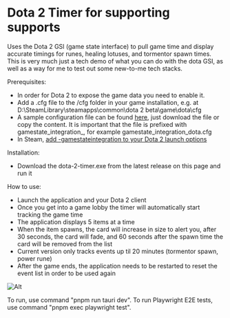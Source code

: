 # Dota 2 Timer for supporting supports
Uses the Dota 2 GSI (game state interface) to pull game time and display accurate timings for runes, healing lotuses, and tormentor spawn times. 
This is very much just a tech demo of what you can do with the dota GSI, as well as a way for me to test out some new-to-me tech stacks. 

Prerequisites:
* In order for Dota 2 to expose the game data you need to enable it.
* Add a .cfg file to the /cfg folder in your game installation, e.g. at D:\SteamLibrary\steamapps\common\dota 2 beta\game\dota\cfg
* A sample configuration file can be found [here](gamestate_integration_dota.cfg), just download the file or copy the content. It is important that the file is prefixed with gamestate_integration_, for example gamestate_integration_dota.cfg
* In Steam, [add -gamestateintegration to your Dota 2 launch options](https://help.steampowered.com/en/faqs/view/7d01-d2dd-d75e-2955)

Installation: 
* Download the dota-2-timer.exe from the latest release on this page and run it

How to use:
* Launch the application and your Dota 2 client
* Once you get into a game lobby the timer will automatically start tracking the game time
* The application displays 5 items at a time
* When the item spawns, the card will increase in size to alert you, after 30 seconds, the card will fade, and 60 seconds after the spawn time the card will be removed from the list
* Current version only tracks events up til 20 minutes (tormentor spawn, power rune)
* After the game ends, the application needs to be restarted to reset the event list in order to be used again

![Alt](https://repobeats.axiom.co/api/embed/58311baecc3944fbeea0a080296fb9df8abf31b4.svg "Repobeats analytics image")


To run, use command "pnpm run tauri dev".
To run Playwright E2E tests, use command "pnpm exec playwright test".

